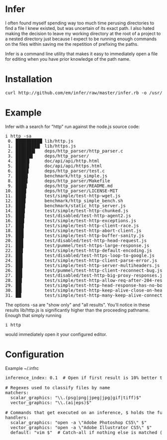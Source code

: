 Infer
====================
I often found myself spending way too much time perusing directories to find a file I knew existed, but was uncertain of its exact path. I also hated making the decision to leave my working directory at the root of a project to a nested directory just because I expect to be running enough commands on the files within saving me the repetition of prefixing the paths.

Infer is a command line utility that makes it easy to immediately open a file for editing when you have prior knowledge of the path name.


Installation
====================
<pre>curl http://github.com/em/infer/raw/master/infer.rb -o /usr/local/bin/i</pre>

Example
====================

Infer with a search for "http" run against the node.js source code:
<pre>
i http -sa
 0. ██████████▏lib/http.js 
 1. █████████▎ lib/https.js 
 2. ███████▍   deps/http_parser/http_parser.c 
 3. ██████▌    deps/http_parser/ 
 4. █████▎     doc/api/api/http.html 
 5. █████▏     doc/api/api/https.html 
 6. ████▉      deps/http_parser/test.c 
 7. ████▋      benchmark/http_simple.js 
 8. ████▌      deps/http_parser/Makefile 
 9. ████▎      deps/http_parser/README.md 
10. ████       deps/http_parser/LICENSE-MIT 
11. ███▉       test/simple/test-http-wget.js 
12. ███▊       benchmark/http_simple_bench.sh 
13. ███▋       benchmark/static_http_server.js 
14. ███▌       test/simple/test-http-chunked.js 
15. ███▍       test/disabled/test-http-agent2.js 
16. ███▎       test/simple/test-http-exceptions.js 
17. ███▏       test/simple/test-http-client-race.js 
18. ███        test/simple/test-http-abort-client.js 
19. ███        test/simple/test-http-buffer-sanity.js 
20. ██▉        test/disabled/test-http-head-request.js 
21. ██▉        test/pummel/test-https-large-response.js 
22. ██▊        test/simple/test-http-default-encoding.js 
23. ██▋        test/disabled/test-https-loop-to-google.js 
24. ██▋        test/simple/test-http-client-parse-error.js 
25. ██▋        test/simple/test-http-server-multiheaders.js 
26. ██▌        test/pummel/test-http-client-reconnect-bug.js 
27. ██▌        test/disabled/test-http-big-proxy-responses.js 
28. ██▍        test/simple/test-http-allow-req-after-204-res.js 
29. ██▎        test/simple/test-http-head-response-has-no-body.js 
30. ██▎        test/simple/test-http-keep-alive-close-on-header.js 
31. ██▏        test/simple/test-http-many-keep-alive-connections.js 
</pre>

The options -sa are "show only" and "all results".
You'll notice in these results lib/http.js is significantly higher than the proceeding pathname.
Enough that simply running <pre>i http</pre> would immediately open it your configured editor.

Configuration
====================
Example ~/.infrc
<pre>
inference_index: 0.1  # Open if first result is 10% better than the next

# Regexes used to classify files by name
matchers:
  scalar_graphics: "\\.(psg|png|jpeg|jpg|gif|tiff)$"
  vector_graphics: "\\.(ai|eps)$"

# Commands that get executed on an inference, $ holds the full file name
handlers:
  scalar_graphics: "open -a \"Adobe Photoshop CS5\" $"
  vector_graphics: "open -a \"Adobe Illustrator CS5\" $"
  default: "vim $"  # Catch-all if nothing else is matched (make this your most general-purpose editor, e.g. mate)
</pre>

